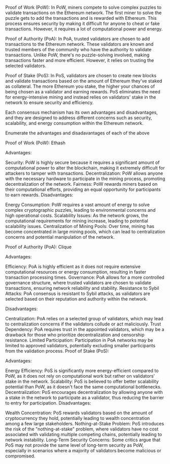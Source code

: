 Proof of Work (PoW): In PoW, miners compete to solve complex puzzles to validate transactions on the Ethereum network. The first miner to solve the puzzle gets to add the transactions and is rewarded with Ethereum. This process ensures security by making it difficult for anyone to cheat or fake transactions. However, it requires a lot of computational power and energy.

Proof of Authority (PoA): In PoA, trusted validators are chosen to add transactions to the Ethereum network. These validators are known and trusted members of the community who have the authority to validate transactions. Unlike PoW, there's no puzzle-solving involved, making transactions faster and more efficient. However, it relies on trusting the selected validators.

Proof of Stake (PoS): In PoS, validators are chosen to create new blocks and validate transactions based on the amount of Ethereum they've staked as collateral. The more Ethereum you stake, the higher your chances of being chosen as a validator and earning rewards. PoS eliminates the need for energy-intensive mining and instead relies on validators' stake in the network to ensure security and efficiency.

Each consensus mechanism has its own advantages and disadvantages, and they are designed to address different concerns such as security, scalability, and energy consumption within the Ethereum network.

Enumerate the advantages and disadavantages of each of the above

Proof of Work (PoW): Ethash

Advantages:

Security: PoW is highly secure because it requires a significant amount of computational power to alter the blockchain, making it extremely difficult for attackers to tamper with transactions.
Decentralization: PoW allows anyone with the necessary hardware to participate in the mining process, promoting decentralization of the network.
Fairness: PoW rewards miners based on their computational efforts, providing an equal opportunity for participants to earn rewards.
Disadvantages:

Energy Consumption: PoW requires a vast amount of energy to solve complex cryptographic puzzles, leading to environmental concerns and high operational costs.
Scalability Issues: As the network grows, the computational requirements for mining increase, leading to potential scalability issues.
Centralization of Mining Pools: Over time, mining has become concentrated in large mining pools, which can lead to centralization concerns and potential manipulation of the network.

Proof of Authority (PoA): Clique

Advantages:

Efficiency: PoA is highly efficient as it does not require extensive computational resources or energy consumption, resulting in faster transaction processing times.
Governance: PoA allows for a more controlled governance structure, where trusted validators are chosen to validate transactions, ensuring network reliability and stability.
Resistance to Sybil Attacks: PoA consensus is resistant to Sybil attacks, as validators are selected based on their reputation and authority within the network.

Disadvantages:

Centralization: PoA relies on a selected group of validators, which may lead to centralization concerns if the validators collude or act maliciously.
Trust Dependency: PoA requires trust in the appointed validators, which may be a drawback for those who prioritize decentralization and censorship resistance.
Limited Participation: Participation in PoA networks may be limited to approved validators, potentially excluding smaller participants from the validation process.
Proof of Stake (PoS):

Advantages:

Energy Efficiency: PoS is significantly more energy-efficient compared to PoW, as it does not rely on computational work but rather on validators' stake in the network.
Scalability: PoS is believed to offer better scalability potential than PoW, as it doesn't face the same computational bottlenecks.
Decentralization: PoS encourages decentralization by allowing anyone with a stake in the network to participate as a validator, thus reducing the barrier to entry for participation.
Disadvantages:

Wealth Concentration: PoS rewards validators based on the amount of cryptocurrency they hold, potentially leading to wealth concentration among a few large stakeholders.
Nothing-at-Stake Problem: PoS introduces the risk of the "nothing-at-stake" problem, where validators have no cost associated with validating multiple competing chains, potentially leading to network instability.
Long-Term Security Concerns: Some critics argue that PoS may not provide the same level of long-term security as PoW, especially in scenarios where a majority of validators become malicious or compromised.
